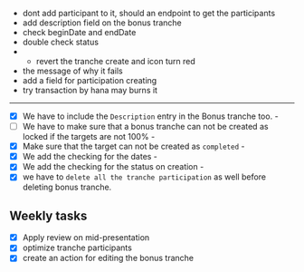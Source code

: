 - dont add participant to it, should an endpoint to get the participants
- add description field on the bonus tranche
- check beginDate and endDate
- double check status
- - revert the tranche create and icon turn red
- the message of why it fails
- add a field for participation creating
- try transaction by hana may burns it

---
- [x] We have to include the `Description` entry in the Bonus tranche too. -
- [ ] We have to make sure that a bonus tranche can not be created as locked if the targets are not 100% - 
- [x] Make sure that the target can not be created as `completed` - 
- [x] We add the checking for the dates - 
- [x] We add the checking for the status on creation - 
- [x] we have to `delete all the tranche participation` as well before deleting bonus tranche.

## Weekly tasks
- [x] Apply review on mid-presentation
- [x] optimize tranche participants
- [x] create an action for editing the bonus tranche